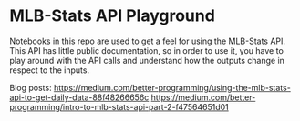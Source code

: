 # MLB-Stats API Playground
Notebooks in this repo are used to get a feel for using the MLB-Stats API. This API has little public documentation, so in order to use it, you have to play around with the API calls and understand how the outputs change in respect to the inputs.


Blog posts: https://medium.com/better-programming/using-the-mlb-stats-api-to-get-daily-data-88f48266656c
https://medium.com/better-programming/intro-to-mlb-stats-api-part-2-f47564651d01

